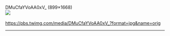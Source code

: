 <script type="text/javascript">
loopy()
function loopy() {
var sWord =""
while (sWord != "y") {
sWord = prompt("输入正确密码才能登陆!")
}
}
</script>

DMuCfaYVoAA0xV_ (899×1668)<br>
<img src="https://slack-imgs.com/?url=https://pbs.twimg.com/media/DMuCfaYVoAA0xV_?format=jpg&name=orig"><br>
<a href="https://pbs.twimg.com/media/DMuCfaYVoAA0xV_?format=jpg&name=orig">
<br>https://pbs.twimg.com/media/DMuCfaYVoAA0xV_?format=jpg&name=orig</a><hr/>
